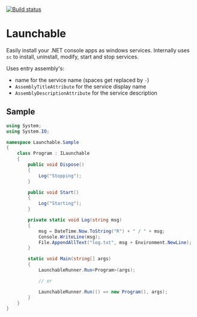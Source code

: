 [![Build status](https://ci.appveyor.com/api/projects/status/lgmj67l8r3pu3h2u?svg=true)](https://ci.appveyor.com/project/akamyshanov/launchable)

# Launchable
Easily install your .NET console apps as windows services. Internally uses `sc` to install, uninstall, modify, start and stop services.

Uses entry assembly's:
- name for the service name (spaces get replaced by `-`)
- `AssemblyTitleAttribute` for the service display name
- `AssemblyDescriptionAttribute` for the service description

## Sample
```C#
using System;
using System.IO;

namespace Launchable.Sample
{
    class Program : ILaunchable
    {
        public void Dispose()
        {
            Log("Stopping");
        }

        public void Start()
        {
            Log("Starting");
        }

        private static void Log(string msg)
        {
            msg = DateTime.Now.ToString("R") + " / " + msg;
            Console.WriteLine(msg);
            File.AppendAllText("log.txt", msg + Environment.NewLine);
        }

        static void Main(string[] args)
        {
            LaunchableRunner.Run<Program>(args);

            // or

            LaunchableRunner.Run(() => new Program(), args);
        }
    }
}

```
